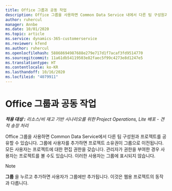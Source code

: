 ```yaml
---
title: Office 그룹과 공동 작업
description: Office 그룹을 사용하면 Common Data Service 내에서 다른 팀 구성원과 프로젝트를 공유할 수 있습니다.
author: ruhercul
manager: Annbe
ms.date: 10/01/2020
ms.topic: article
ms.service: dynamics-365-customerservice
ms.reviewer: kfend
ms.author: ruhercul
ms.openlocfilehash: 58868694987688e279e717d1f7acaf3fd9514770
ms.sourcegitcommit: 11a61db54119503e82faec5f99c4273e8d1247e5
ms.translationtype: HT
ms.contentlocale: ko-KR
ms.lasthandoff: 10/16/2020
ms.locfileid: "4079911"
---
```

# <a name="collaboration-with-office-groups"></a>Office 그룹과 공동 작업

_**적용 대상 :** 리소스/비 재고 기반 시나리오를 위한 Project Operations, Lite 배포 - 견적 송장 처리_

Office 그룹을 사용하면 Common Data Service에서 다른 팀 구성원과 프로젝트를 공유할 수 있습니다. 그룹에 사용자를 추가하면 프로젝트 소유권이 그룹으로 이전됩니다. 모든 사용자는 프로젝트에 대한 편집 권한을 갖습니다. 관리자가 권한을 부여한 경우 사용자는 프로젝트를 볼 수도 있습니다. 이러한 사용자는 그룹에 표시되지 않습니다.

> [!NOTE] 
> **그룹** 을 누르고 추가하면 사용자가 그룹에만 추가됩니다. 이것은 웹용 프로젝트의 동작과 다릅니다. 


